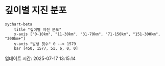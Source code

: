 # 깊이별 지진 분포

```mermaid
xychart-beta
    title "깊이별 지진 분포"
    x-axis ["0-10km", "11-30km", "31-70km", "71-150km", "151-300km", "300km+"]
    y-axis "발생 횟수" 0 --> 1579
    bar [450, 1577, 51, 6, 0, 0]
```

업데이트 시간: 2025-07-17 13:15:14
